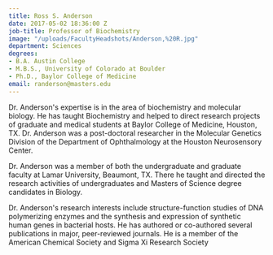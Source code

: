 ```yaml
---
title: Ross S. Anderson
date: 2017-05-02 18:36:00 Z
job-title: Professor of Biochemistry
image: "/uploads/FacultyHeadshots/Anderson,%20R.jpg"
department: Sciences
degrees:
- B.A. Austin College
- M.B.S., University of Colorado at Boulder
- Ph.D., Baylor College of Medicine
email: randerson@masters.edu
---
```


Dr. Anderson's expertise is in the area of biochemistry and molecular biology. He has taught Biochemistry and helped to direct research projects of graduate and medical students at Baylor College of Medicine, Houston, TX. Dr. Anderson was a post-doctoral researcher in the Molecular Genetics Division of the Department of Ophthalmology at the Houston Neurosensory Center.

Dr. Anderson was a member of both the undergraduate and graduate faculty at Lamar University, Beaumont, TX. There he taught and directed the research activities of undergraduates and Masters of Science degree candidates in Biology.

Dr. Anderson's research interests include structure-function studies of DNA polymerizing enzymes and the synthesis and expression of synthetic human genes in bacterial hosts. He has authored or co-authored several publications in major, peer-reviewed journals. He is a member of the American Chemical Society and Sigma Xi Research Society